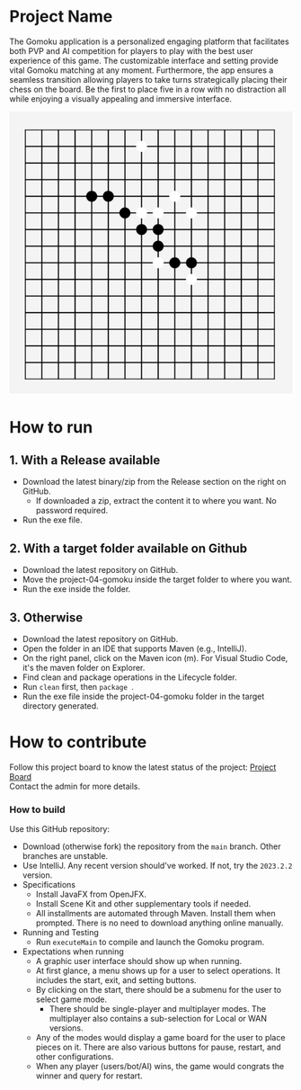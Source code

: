 # Project Name
The Gomoku application is a personalized engaging platform that facilitates both PVP 
and AI competition for players to play with the best user experience of this game. 
The customizable interface and setting provide vital Gomoku matching at any moment. 
Furthermore, the app ensures a seamless transition allowing players to take turns 
strategically placing their chess on the board. Be the first to place five in a row 
with no distraction all while enjoying a visually appealing and immersive interface.

![This is a screenshot.](images.png)

# How to run
## 1. With a Release available
* Download the latest binary/zip from the Release section on the right on GitHub.
    * If downloaded a zip, extract the content it to where you want. No password required.
* Run the exe file.  

## 2. With a target folder available on Github
* Download the latest repository on GitHub.
* Move the project-04-gomoku inside the target folder to where you want.
* Run the exe inside the folder.  

## 3. Otherwise 
* Download the latest repository on GitHub.
* Open the folder in an IDE that supports Maven (e.g., IntelliJ).
* On the right panel, click on the Maven icon (m). For Visual Studio Code, it's the maven folder on Explorer.
* Find clean and package operations in the Lifecycle folder. 
* Run ``` clean ``` first, then ```package ```.
* Run the exe file inside the project-04-gomoku folder in the target directory generated.  

# How to contribute
Follow this project board to know the latest status of the project: [Project Board](https://github.com/orgs/cis3296f23/projects/131])  
Contact the admin for more details.

### How to build
Use this GitHub repository: 
* Download (otherwise fork) the repository from the ``` main ``` branch. Other branches are unstable.
* Use IntelliJ. Any recent version should've worked. If not, try the ``` 2023.2.2 ``` version.
* Specifications
    * Install JavaFX from OpenJFX.
    * Install Scene Kit and other supplementary tools if needed.
    * All installments are automated through Maven. Install them when prompted. There is no need to download anything online manually.
* Running and Testing
    * Run ```executeMain``` to compile and launch the Gomoku program.
* Expectations when running
    * A graphic user interface should show up when running.
    * At first glance, a menu shows up for a user to select operations. It includes the start, exit, and setting buttons. 
    * By clicking on the start, there should be a submenu for the user to select game mode.
        * There should be single-player and multiplayer modes. The multiplayer also contains a sub-selection for Local or WAN versions.
    * Any of the modes would display a game board for the user to place pieces on it. There are also various buttons for pause, restart, and other configurations. 
    * When any player (users/bot/AI) wins, the game would congrats the winner and query for restart. 